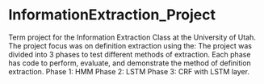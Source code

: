 # InformationExtraction_Project
Term project for the Information Extraction Class at the University of Utah.
The project focus was on definition extraction using the:
The project was divided into 3 phases to test different methods of extraction. Each phase has code to perform, evaluate, and demonstrate the method of definition extraction.
Phase 1: HMM
Phase 2: LSTM
Phase 3: CRF with LSTM layer.
